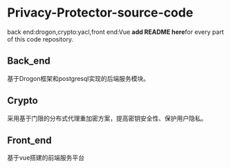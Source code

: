 # Privacy-Protector-source-code
back end:drogon,crypto:yacl,front end:Vue
**add README here**for every part of this code repository.
## Back_end
基于Drogon框架和postgresql实现的后端服务模块。
## Crypto
采用基于门限的分布式代理重加密方案，提高密钥安全性、保护用户隐私。
## Front_end
基于vue搭建的前端服务平台
